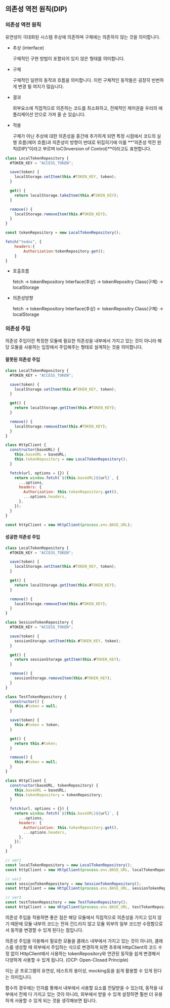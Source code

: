 ## 의존성 역전 원칙(DIP)

### 의존성 역전 원칙

유연성이 극대화된 시스템
추상에 의존하며 구체에는 의존하지 않는 것을 의미합니다.

- 추상 (interface)

  구체적인 구현 방법이 포함되어 있지 않은 형태를 의미합니다.

- 구체

  구체적인 일련의 동작과 흐름을 의미합니다. 이런 구체적인 동작들은 굉장히 빈번하게 변경 될 여지가 많습니다.

- 결과

  외부요소에 직접적으로 의존하는 코드를 최소화하고, 전체적인 제어권을 우리의 애플리케이션 안으로 가져 올 순 있습니다.

- 적용

  구체가 아닌 추상에 대한 의존성을 중간에 추가하게 되면 특정 시점에서 코드의 실행 흐름(제어 흐름)과 의존성이 방향이 반대로 뒤집히기에 이를 **“의존성 역전 원칙(DIP)”이라고 부르며 IoC(Inversion of Control)**이라고도 표현합니다.

```jsx
class LocalTokenRepository {
  #TOKEN_KEY = "ACCESS_TOKEN";

  save(token) {
    localStorage.setItem(this.#TOKEN_KEY, token);
  }

  get() {
    return localStorage.takeItem(this.#TOKEN_KEY);
  }

  remove() {
    localStorage.removeItem(this.#TOKEN_KEY);
  }
}
```

```jsx
const tokenRepository = new LocalTokenRepository();

fetch("todos", {
    headers:{
        Authorization:tokenRepository.get();
    }
}
```

- 호출흐름

  fetch → tokenRepository Interface(추상) → tokenRepositry Class(구체) → localStorage

- 의존성방향

  fetch → tokenRepository Interface(추상) ← tokenRepositry Class(구체) → localStorage

### 의존성 주입

의존성 주입이란 특정한 모듈에 필요한 의존성을 내부에서 가지고 있는 것이 아니라 해당 모듈을 사용하는 입장에서 주입해주는 형태로 설계하는 것을 의미합니다.

#### 잘못된 의존성 주입

```jsx
class LocalTokenRepository {
  #TOKEN_KEY = "ACCESS_TOKEN";

  save(token) {
    localStorage.setItem(this.#TOKEN_KEY, token);
  }

  get() {
    return localStorage.getItem(this.#TOKEN_KEY);
  }

  remove() {
    localStorage.removeItem(this.#TOKEN_KEY);
  }
}

class HttpClient {
  constructor(baseURL) {
    this.baseURL = baseURL;
    this.tokenRepository = new LocalTokenRepository();
  }

  fetch(url, options = {}) {
    return window.fetch(`${this.baseURL}${url}`, {
      ...options,
      headers: {
        Authorization: this.tokenRepository.get(),
        ...options.headers,
      },
    });
  }
}

const httpClient = new HttpClient(process.env.BASE_URL);
```

#### 성공한 의존성 주입

```jsx
class LocalTokenRepository {
  #TOKEN_KEY = "ACCESS_TOKEN";

  save(token) {
    localStorage.setItem(this.#TOKEN_KEY, token);
  }

  get() {
    return localStorage.getItem(this.#TOKEN_KEY);
  }

  remove() {
    localStorage.removeItem(this.#TOKEN_KEY);
  }
}

class SessionTokenRepository {
  #TOKEN_KEY = "ACCESS_TOKEN";

  save(token) {
    sessionStorage.setItem(this.#TOKEN_KEY, token);
  }

  get() {
    return sessionStorage.getItem(this.#TOKEN_KEY);
  }

  remove() {
    sessionStorage.removeItem(this.#TOKEN_KEY);
  }
}

class TestTokenRepository {
  constructor() {
    this.#token = null;
  }

  save(token) {
    this.#token = token;
  }

  get() {
    return this.#token;
  }

  remove() {
    this.#token = null;
  }
}

class HttpClient {
  constructor(baseURL, tokenRepository) {
    this.baseURL = baseURL;
    this.tokenRepository = tokenRepository;
  }

  fetch(url, options = {}) {
    return window.fetch(`${this.baseURL}${url}`, {
      ...options,
      headers: {
        Authorization: this.tokenRepository.get(),
        ...options.headers,
      },
    });
  }
}

// ver1
const localTokenRepository = new LocalTokenRepository();
const httpClient = new HttpClient(process.env.BASE_URL, localTokenRepository);

// ver2
const sessionTokenRepository = new SessionTokenRepository();
const httpClient = new HttpClient(process.env.BASE_URL, sessionTokenRepository);

// ver3
const testTokenRepository = new TestTokenRepository();
const httpClient = new HttpClient(process.env.BASE_URL, testTokenRepository);
```

의존성 주입을 적용하면 좋은 점은 해당 모듈에서 직접적으로 의존성을 가지고 있지 않기 때문에 모듈 내부의 코드는 전혀 건드리지 않고 모듈 외부의 일부 코드만 수정함으로서 동작을 변경할 수 있게 된다는 점입니다.

의존성 주입을 이용해서 필요한 모듈을 클래스 내부에서 가지고 있는 것이 아니라, 클래스를 생성할 때 외부에서 주입하는 식으로 변경하게 되면 추후에 HttpClient의 코드 수정 없이 HttpClient에서 사용하는 tokenRepository와 연관된 동작을 쉽게 변경해서 다양하게 사용할 수 있게 됩니다. (OCP: Open-Closed Principle)

이는 곧 프로그램의 유연성, 테스트의 용이성, mocking등을 쉽게 활용할 수 있게 된다는 의미입니다.

함수의 경우에는 인자를 통해서 내부에서 사용할 요소를 전달받을 수 있는데, 동작을 내부에서 전체 다 가지고 있는 것이 아니라, 외부에서 받을 수 있게 설정하면 훨씬 더 유용하게 사용할 수 있게 되는 것을 생각해보면 됩니다.
